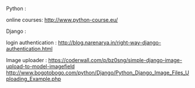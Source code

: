 Python : 

online courses:
http://www.python-course.eu/

Django : 

login authentication : 
http://blog.narenarya.in/right-way-django-authentication.html

Image uploader :
https://coderwall.com/p/bz0sng/simple-django-image-upload-to-model-imagefield
http://www.bogotobogo.com/python/Django/Python_Django_Image_Files_Uploading_Example.php












